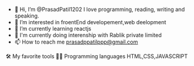 - 👋 Hi, I’m @PrasadPatil1202 I love programming, reading, writing and speaking.
- 👀 I’m interested in froentEnd developement,web deelopment 
- 🌱 I’m currently learning reactjs
- 🔭 I'm currently doing interenship with Rablik private limited
- 📫 How to reach me 
prasadppatilppp@gmail.com

🛠️ My favorite tools
👨‍💻 Programming languages
  HTML,CSS,JAVASCRIPT
 
<!---
PrasadPatil1202/PrasadPatil1202 is a ✨ special ✨ repository because its `README.md` (this file) appears on your GitHub profile.
You can click the Preview link to take a look at your changes.
--->
